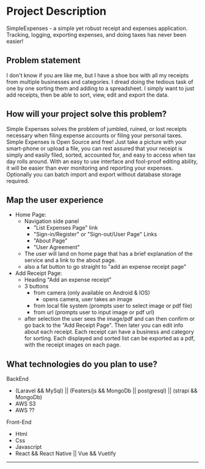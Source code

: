 # Project Description
SimpleExpenses - a simple yet robust receipt and expenses application. Tracking, logging, exporting expenses, and doing taxes has never been easier!

## Problem statement
I don't know if you are like me, but I have a shoe box with all my receipts from multiple businesses and categories. I dread doing the tedious task of one by one sorting them and adding to a spreadsheet. I simply want to just add receipts, then be able to sort, view, edit and export the data.

## How will your project solve this problem?
Simple Expenses solves the problem of jumbled, ruined, or lost receipts necessary when filing expense accounts or filing your personal taxes. Simple Expenses is Open Source and free! Just take a picture with your smart-phone or upload a file, you can rest assured that your receipt is simply and easily filed, sorted, accounted for, and easy to access when tax day rolls around. With an easy to use interface and fool-proof editing ability, it will be easier than ever monitoring and reporting your expenses. Optionally you can batch import and export without database storage required.

## Map the user experience
- Home Page:
  - Navigation side panel
    - "List Expenses Page" link
    - "Sign-in/Register" or "Sign-out/User Page" Links
    - "About Page"
    - "User Agreement"
  - The user will land on home page that has a brief explanation of the service and a link to the about page.
  - also a fat button to go straight to "add an expense receipt page"
- Add Receipt Page:
  - Heading "Add an expense receipt"
  - 3 buttons
    - from camera (only available on Android & IOS)
      - opens camera, user takes an image
    - from local file system (prompts user to select image or pdf file)
    - from url (prompts user to input image or pdf url)
  - after selection the user sees the image/pdf and can then confirm or go back to the "Add Receipt Page".
Then later you can edit info about each receipt. Each receipt can have a business and category for sorting. Each displayed and sorted list can be exported as a pdf, with the receipt images on each page.

## What technologies do you plan to use?
BackEnd
- (Laravel && MySql) || (Featers/js && MongoDb || postgresql) || (strapi && MongoDb)
- AWS S3
- AWS ??

Front-End
- Html
- Css
- Javascript
- React && React Native || Vue && Vuetify





-------
